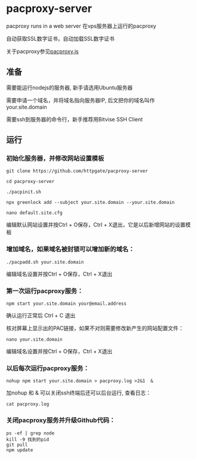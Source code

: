 # pacproxy-server

pacproxy runs in a web server 在vps服务器上运行的pacproxy

自动获取SSL数字证书，自动加载SSL数字证书

关于pacproxy参见[pacproxy.js](https://github.com/httpgate/pacproxy.js)


## 准备

需要能运行nodejs的服务器, 新手请选用Ubuntu服务器

需要申请一个域名，并将域名指向服务器IP, 后文把你的域名叫作your.site.domain

需要ssh到服务器的命令行，新手推荐用Bitvise SSH Client


## 运行


### 初始化服务器，并修改网站设置模板

```
git clone https://github.com/httpgate/pacproxy-server

cd pacproxy-server

./pacpinit.sh

npx greenlock add --subject your.site.domain --your.site.domain

nano default.site.cfg
```

  编辑默认网站设置并按Ctrl + O保存，Ctrl + X退出，它是以后新增网站的设置模板

### 增加域名，如果域名被封锁可以增加新的域名：

```
./pacpadd.sh your.site.domain

```
  编辑域名设置并按Ctrl + O保存，Ctrl + X退出

### 第一次运行pacproxy服务：

```
npm start your.site.domain your@email.address
```
确认运行正常后 Ctrl + C 退出

核对屏幕上显示出的PAC链接，如果不对则需要修改新产生的网站配置文件：

```
nano your.site.domain 
```
  编辑域名设置并按Ctrl + O保存，Ctrl + X退出

### 以后每次运行pacproxy服务：

```
nohup npm start your.site.domain > pacproxy.log >2&1  & 
```
  加nohup 和 & 可以关闭ssh终端后还可以后台运行, 查看日志：

```
cat pacproxy.log
```

### 关闭pacproxy服务并升级Github代码：

```
ps -ef | grep node
kill -9 找到的pid
git pull
npm update
```
